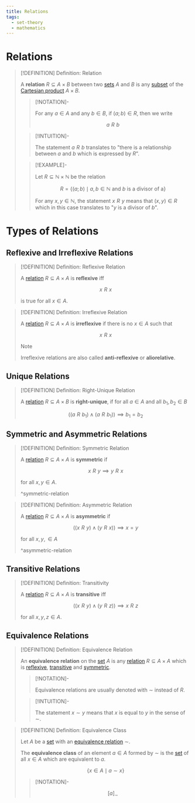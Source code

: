 ```yaml
---
title: Relations
tags:
  - set-theory
  - mathematics
---
```


# Relations

>[!DEFINITION] Definition: Relation
>
>A **relation** $R \subseteq A \times B$ between two [sets](Sets.md) $A$ and $B$ is any [subset](Sets.md) of the [Cartesian product](Set%20Operations.md#cartesian%20product) $A\times B$.
>
>>[!NOTATION]-
>>
>>For any $a \in A$ and any $b \in B$, if $(a;b) \in R$, then we write
>>
>>$$
>>a\,\, R\,\, b
>>$$
>>
>
>>[!INTUITION]-
>>
>>The statement $a \,\, R\,\, b$ translates to "there is a relationship between $a$ and $b$ which is expressed by $R$".
>>
>
>>[!EXAMPLE]-
>>
>>Let $R \subseteq \mathbb{N} \times \mathbb{N}$ be the relation
>>
>>$$
>>R = \{(a;b)\mid a,b \in \mathbb{N} \text{ and } b \text{ is a divisor of a} \}
>>$$
>>
>>For any $x,y \in \mathbb{N}$, the statement $x\,\, R\,\, y$ means that $(x,y) \in R$ which in this case translates to "$y$ is a divisor of $b$".
>>
>

# Types of Relations

## Reflexive and Irreflexive Relations

>[!DEFINITION] Definition: Reflexive Relation
>
>A [relation](Relations.md) $R \subseteq A \times A$ is **reflexive** iff
>
>$$
>x\,\, R\,\, x
>$$
>
>is true for all $x\in A$.
>

>[!DEFINITION] Definition: Irreflexive Relation
>
>A [relation](Relations.md) $R \subseteq A \times A$ is **irreflexive** if there is no $x \in A$ such that
>
>$$
>x\,\, R\,\, x
>$$
>
>>[!NOTE]
>>
>>Irreflexive relations are also called **anti-reflexive** or **aliorelative**.
>>
>

## Unique Relations

>[!DEFINITION] Definition: Right-Unique Relation
>
>A [relation](Relations.md) $R\subseteq A\times B$ is **right-unique**, if for all $a \in A$ and all $b_1, b_2 \in B$
>
>$$
>((a\,\, R\,\, b_1)\land(a\,\, R\,\, b_1)) \implies b_1 = b_2
>$$
>

## Symmetric and Asymmetric Relations

>[!DEFINITION] Definition: Symmetric Relation
>
>A [relation](Relations.md) $R \subseteq A \times A$ is **symmetric** if
>
>$$
>x\,\, R\,\, y \implies y\,\, R\,\, x
>$$
>
>for all $x,y \in A$.
>
>^symmetric-relation
>

>[!DEFINITION] Definition: Asymmetric Relation
>
>A [relation](Relations.md) $R \subseteq A \times A$ is **asymmetric** if
>
>$$
>((x\,\, R\,\, y) \land (y\,\, R \,\, x)) \implies x=y
>$$
>
>for all $x,y, \in A$
>
>^asymmetric-relation
>

## Transitive Relations

>[!DEFINITION] Definition: Transitivity
>
>A [relation](Relations.md) $R \subseteq A \times A$ is **transitive** iff
>
>$$
>((x\,\, R\,\, y) \land (y\,\, R \,\, z)) \implies x\,\, R \,\, z
>$$
>
>for all $x,y,z \in A$.
>

## Equivalence Relations

>[!DEFINITION] Definition: Equivalence Relation
>
>An **equivalence relation** on the [set](Sets.md) $A$ is any [relation](Relations.md) $R \subseteq A \times A$ which is [reflexive](Relations.md), [transitive](Relations.md) and [symmetric](Relations.md).
>
>>[!NOTATION]-
>>
>>Equivalence relations are usually denoted with $\sim$ instead of $R$.
>>
>
>>[!INTUITION]-
>>
>>The statement $x\sim y$ means that $x$ is equal to $y$ in the sense of $\sim$.
>>
>

>[!DEFINITION] Definition: Equivalence Class
>
>Let $A$ be a [set](Sets.md) with an [equivalence relation](Equivalence%20Relation.md) $\sim$.
>
>The **equivalence class** of an element $a \in A$ formed by $\sim$ is the [set](Sets.md) of all $x \in A$ which are equivalent to $a$.
>
>
>$$
>\{x\in A\mid a\sim x\}
>$$
>
>>[!NOTATION]-
>>
>>$$
>>[a]_\sim
>>$$
>>
>